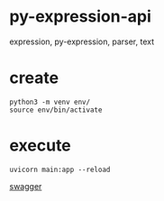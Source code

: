# py-expression-api
expression, py-expression, parser, text

# create
```
python3 -m venv env/
source env/bin/activate
```

# execute
```
uvicorn main:app --reload
```

[swagger](http://127.0.0.1:8000/docs)
